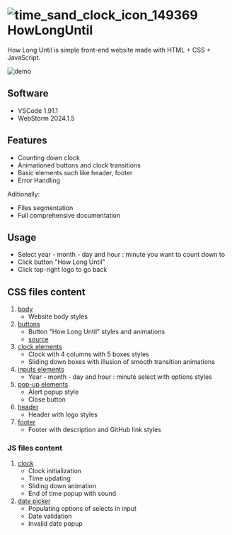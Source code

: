 #  ![time_sand_clock_icon_149369](https://github.com/user-attachments/assets/01d2e9a8-f414-49b0-be53-835964cc12a7) HowLongUntil

How Long Until is simple front-end website made with HTML + CSS + JavaScript.

![demo](https://github.com/user-attachments/assets/5cba0788-02b2-45df-ba54-88a0a70bd9e1)

## Software

- VSCode 1.91.1
- WebStorm 2024.1.5

## Features

- Counting down clock
- Animationed buttons and clock transitions
- Basic elements such like header, footer
- Error Handling

Aditionally:
- Files segmentation
- Full comprehensive documentation

## Usage

- Select year - month - day and hour : minute you want to count down to
- Click button "How Long Until"
- Click top-right logo to go back

## CSS files content

1. [body](styles/body.css)
   - Website body styles
2. [buttons](styles/buttons.css)
   - Button "How Long Until" styles and animations
   - [source](https://github.com/codrops/ButtonHoverStyles/)
3. [clock elements](styles/clock_elements)
   - Clock with 4 columns with 5 boxes styles
   - Sliding down boxes with illusion of smooth transition animations
4. [inputs elements](styles/input_elements)
   - Year - month - day and hour : minute select with options styles
5. [pop-up elements](styles/popup_elements)
   - Alert popup style
   - Close button
6. [header](styles/header.css)
   - Header with logo styles
7. [footer](styles/footer.css)
   - Footer with description and GitHub link styles

### JS files content
1. [clock](scripts/clock.js)
   - Clock initialization
   - Time updating
   - Sliding down animation
   - End of time popup with sound
2. [date picker](scripts/datePicker.js)
   - Populating options of selects in input
   - Date validation
   - Invalid date popup
